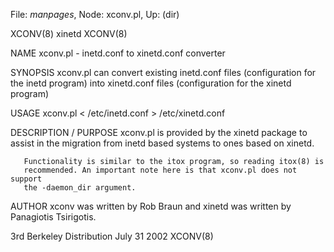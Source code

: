 File: *manpages*,  Node: xconv.pl,  Up: (dir)

XCONV(8)                            xinetd                            XCONV(8)



NAME
       xconv.pl - inetd.conf to xinetd.conf converter

SYNOPSIS
       xconv.pl can convert existing inetd.conf files (configuration for the
       inetd program) into xinetd.conf files (configuration for the xinetd
       program)

USAGE
       xconv.pl < /etc/inetd.conf > /etc/xinetd.conf

DESCRIPTION / PURPOSE
       xconv.pl is provided by the xinetd package to assist in the migration
       from inetd based systems to ones based on xinetd.

       Functionality is similar to the itox program, so reading itox(8) is
       recommended. An important note here is that xconv.pl does not support
       the -daemon_dir argument.

AUTHOR
       xconv was written by Rob Braun and xinetd was written by Panagiotis
       Tsirigotis.




3rd Berkeley Distribution        July 31 2002                         XCONV(8)
